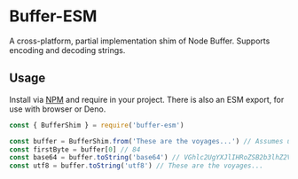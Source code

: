 # Buffer-ESM

A cross-platform, partial implementation shim of Node Buffer. Supports encoding and decoding strings.

## Usage

Install via [NPM](https://www.npmjs.com/package/buffer-esm) and require in your project. There is also an ESM export, for use with browser or Deno.

```js
const { BufferShim } = require('buffer-esm')

const buffer = BufferShim.from('These are the voyages...') // Assumes utf8 when no encoding is passed.
const firstByte = buffer[0] // 84
const base64 = buffer.toString('base64') // VGhlc2UgYXJlIHRoZSB2b3lhZ2VzLi4u
const utf8 = buffer.toString('utf8') // These are the voyages...
```
